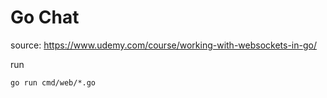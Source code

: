 # Go Chat

source: https://www.udemy.com/course/working-with-websockets-in-go/

run

```
go run cmd/web/*.go
```
